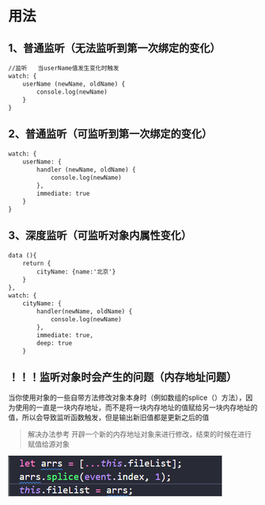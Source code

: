 # 用法

## 1、普通监听（无法监听到第一次绑定的变化）

```
//监听   当userName值发生变化时触发
watch: {
    userName (newName, oldName) {
        console.log(newName)
    }
}
```

## 2、普通监听（可监听到第一次绑定的变化）

```
watch: {
    userName: {
        handler (newName, oldName) {
            console.log(newName)
        },
        immediate: true
    }
}
```

## 3、深度监听（可监听对象内属性变化）

```
data (){
    return {
        cityName: {name:'北京'}
    }
},
watch: {
    cityName: {
        handler(newName, oldName) {
            console.log(newName)
        },
        immediate: true,
        deep: true
    }
```

## ！！！监听对象时会产生的问题（内存地址问题）

当你使用对象的一些自带方法修改对象本身时（例如数组的splice（）方法），因为使用的一直是一块内存地址，而不是将一块内存地址的值赋给另一块内存地址的值，所以会导致监听函数触发，但是输出新旧值都是更新之后的值

> 解决办法参考
> 开辟一个新的内存地址对象来进行修改，结束的时候在进行赋值给源对象

![1723080099734](images/watchj监听函数/1723080099734.png)





